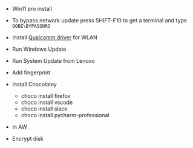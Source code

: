 * Win11 pro install
* To bypass network update press SHIFT-F10 to get a terminal and type `OOBE\BYPASSNRO`
* Install [Qualcomm driver](https://pcsupport.lenovo.com/us/en/products/laptops-and-netbooks/thinkpad-t-series-laptops/thinkpad-t14s-gen-4-type-21f6-21f7/downloads/driver-list/component?name=Networking%3A%20Wireless%20LAN&id=E3519D23-890E-4DE1-9064-DE6E7DA2515B) for WLAN
* Run Windows Update
* Run System Update from Lenovo
* Add fingerprint
* Install Chocolatey
    * choco install firefox
    * choco install vscode
    * choco install slack
    * choco install pycharm-professional
* In AW

* Encrypt disk
